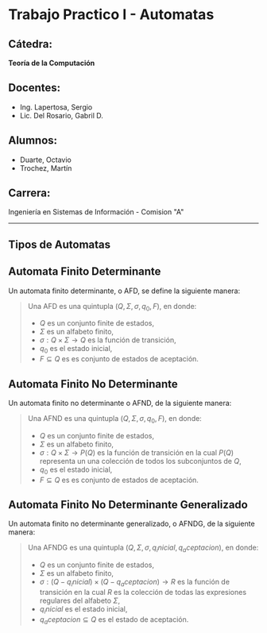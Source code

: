 # Trabajo Practico I - Automatas

## Cátedra:
**Teoría de la Computación**

## Docentes:
- Ing. Lapertosa, Sergio
- Lic. Del Rosario, Gabril D.

## Alumnos:
- Duarte, Octavio
- Trochez, Martín

## Carrera:
Ingeniería en Sistemas de Información - Comision "A"

---

## Tipos de Automatas

## Automata Finito Determinante
Un automata finito determinante, o AFD, se define la siguiente manera:
> Una AFD es una quintupla $(Q, \Sigma, \sigma, q_0, F)$, en donde:
> - $Q$ es un conjunto finite de estados,
> - $\Sigma$ es un alfabeto finito,
> - $\sigma : Q \times \Sigma \rightarrow Q$ es la función de transición,
> - $q_0$ es el estado inicial,
> - $F \subseteq Q$ es es conjunto de estados de aceptación.

## Automata Finito No Determinante
Un automata finito no determinante o AFND, de la siguiente manera:
> Una AFND es una quintupla $(Q, \Sigma, \sigma, q_0, F)$, en donde:
> - $Q$ es un conjunto finite de estados,
> - $\Sigma$ es un alfabeto finito,
> - $\sigma : Q \times \Sigma \rightarrow P(Q)$ es la función de transición en la cual $P(Q)$ representa un una colección de todos los subconjuntos de $Q$,
> - $q_0$ es el estado inicial,
> - $F \subseteq Q$ es es conjunto de estados de aceptación.

## Automata Finito No Determinante Generalizado
Un automata finito no determinante generalizado, o AFNDG, de la siguiente manera:
> Una AFNDG es una quintupla $(Q, \Sigma, \sigma, q_inicial, q_aceptacion)$, en donde:
> - $Q$ es un conjunto finite de estados,
> - $\Sigma$ es un alfabeto finito,
> - $\sigma : (Q - {q_inicial}) \times (Q - {q_aceptacion}) \rightarrow R$ es la función de transición en la cual $R$ es la colección de todas las expresiones regulares del alfabeto $\Sigma$,
> - $q_inicial$ es el estado inicial,
> - $q_aceptacion \subseteq Q$ es el estado de aceptación.
